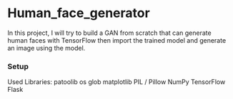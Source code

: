 # Human_face_generator
In this project, I will try to build a GAN from scratch that can generate human faces with TensorFlow then import the trained model and generate an image using the model.
### Setup
Used Libraries:
patoolib
os
glob
matplotlib
PIL / Pillow
NumPy
TensorFlow
Flask
